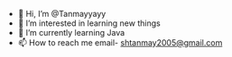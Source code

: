 - 👋 Hi, I’m @Tanmayyayy
- 👀 I’m interested in learning new things
- 🌱 I’m currently learning Java
- 📫 How to reach me
     email- shtanmay2005@gmail.com

<!---
Tanmayyayy/Tanmayyayy is a ✨ special ✨ repository because its `README.md` (this file) appears on your GitHub profile.
You can click the Preview link to take a look at your changes.
--->
